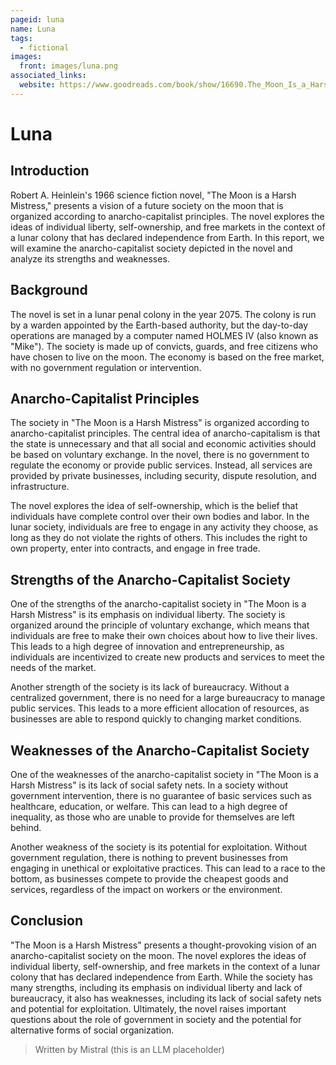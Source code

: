 ```yaml
---
pageid: luna
name: Luna
tags:
  - fictional
images:
  front: images/luna.png
associated_links:
  website: https://www.goodreads.com/book/show/16690.The_Moon_Is_a_Harsh_Mistress
---
```


# Luna

## Introduction

Robert A. Heinlein's 1966 science fiction novel, "The Moon is a Harsh Mistress," presents a vision of a future society on the moon that is organized according to anarcho-capitalist principles. The novel explores the ideas of individual liberty, self-ownership, and free markets in the context of a lunar colony that has declared independence from Earth. In this report, we will examine the anarcho-capitalist society depicted in the novel and analyze its strengths and weaknesses.

## Background

The novel is set in a lunar penal colony in the year 2075. The colony is run by a warden appointed by the Earth-based authority, but the day-to-day operations are managed by a computer named HOLMES IV (also known as "Mike"). The society is made up of convicts, guards, and free citizens who have chosen to live on the moon. The economy is based on the free market, with no government regulation or intervention.

## Anarcho-Capitalist Principles

The society in "The Moon is a Harsh Mistress" is organized according to anarcho-capitalist principles. The central idea of anarcho-capitalism is that the state is unnecessary and that all social and economic activities should be based on voluntary exchange. In the novel, there is no government to regulate the economy or provide public services. Instead, all services are provided by private businesses, including security, dispute resolution, and infrastructure.

The novel explores the idea of self-ownership, which is the belief that individuals have complete control over their own bodies and labor. In the lunar society, individuals are free to engage in any activity they choose, as long as they do not violate the rights of others. This includes the right to own property, enter into contracts, and engage in free trade.

## Strengths of the Anarcho-Capitalist Society

One of the strengths of the anarcho-capitalist society in "The Moon is a Harsh Mistress" is its emphasis on individual liberty. The society is organized around the principle of voluntary exchange, which means that individuals are free to make their own choices about how to live their lives. This leads to a high degree of innovation and entrepreneurship, as individuals are incentivized to create new products and services to meet the needs of the market.

Another strength of the society is its lack of bureaucracy. Without a centralized government, there is no need for a large bureaucracy to manage public services. This leads to a more efficient allocation of resources, as businesses are able to respond quickly to changing market conditions.

## Weaknesses of the Anarcho-Capitalist Society

One of the weaknesses of the anarcho-capitalist society in "The Moon is a Harsh Mistress" is its lack of social safety nets. In a society without government intervention, there is no guarantee of basic services such as healthcare, education, or welfare. This can lead to a high degree of inequality, as those who are unable to provide for themselves are left behind.

Another weakness of the society is its potential for exploitation. Without government regulation, there is nothing to prevent businesses from engaging in unethical or exploitative practices. This can lead to a race to the bottom, as businesses compete to provide the cheapest goods and services, regardless of the impact on workers or the environment.

## Conclusion

"The Moon is a Harsh Mistress" presents a thought-provoking vision of an anarcho-capitalist society on the moon. The novel explores the ideas of individual liberty, self-ownership, and free markets in the context of a lunar colony that has declared independence from Earth. While the society has many strengths, including its emphasis on individual liberty and lack of bureaucracy, it also has weaknesses, including its lack of social safety nets and potential for exploitation. Ultimately, the novel raises important questions about the role of government in society and the potential for alternative forms of social organization.

> Written by Mistral (this is an LLM placeholder)
